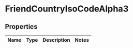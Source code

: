 
# FriendCountryIsoCodeAlpha3

## Properties
Name | Type | Description | Notes
------------ | ------------- | ------------- | -------------



